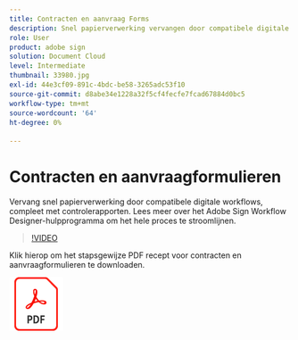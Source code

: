 ```yaml
---
title: Contracten en aanvraag Forms
description: Snel papierverwerking vervangen door compatibele digitale workflows, compleet met controlerapporten
role: User
product: adobe sign
solution: Document Cloud
level: Intermediate
thumbnail: 33980.jpg
exl-id: 44e3cf09-891c-4bdc-be58-3265adc53f10
source-git-commit: d8abe34e1228a32f5cf4fecfe7fcad67884d0bc5
workflow-type: tm+mt
source-wordcount: '64'
ht-degree: 0%

---
```


# Contracten en aanvraagformulieren

Vervang snel papierverwerking door compatibele digitale workflows, compleet met controlerapporten. Lees meer over het Adobe Sign Workflow Designer-hulpprogramma om het hele proces te stroomlijnen.

>[!VIDEO](https://video.tv.adobe.com/v/33980?hidetitle=true)

Klik hierop om het stapsgewijze PDF recept voor contracten en aanvraagformulieren te downloaden.

[![Download PDF Recipe](../assets/acrobat_PDF_96.png)](../assets/adobe-sign_set_up_a_workflow_use_case.pdf)
